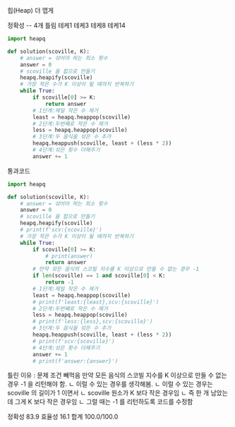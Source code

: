힙(Heap) 더 맵게

정확성 -- 4개 틀림
테케1
테케3
테케8
테케14

```python
import heapq

def solution(scoville, K):
    # answer = 섞어야 하는 최소 횟수
    answer = 0
    # scoville 을 힙으로 만들기
    heapq.heapify(scoville)
    # 가장 작은 수가 K 이상이 될 때까지 반복하기
    while True:
        if scoville[0] >= K:
            return answer
        # 1단계:제일 작은 수 제거
        least = heapq.heappop(scoville)
        # 2단계:두번째로 작은 수 제거
        less = heapq.heappop(scoville)
        # 3단계:두 음식을 섞은 수 추가
        heapq.heappush(scoville, least + (less * 2))
        # 4단계:섞은 횟수 더해주기
        answer += 1
```

통과코드

```python
import heapq

def solution(scoville, K):
    # answer = 섞어야 하는 최소 횟수
    answer = 0
    # scoville 을 힙으로 만들기
    heapq.heapify(scoville)
    # print(f'scv:{scoville}')
    # 가장 작은 수가 K 이상이 될 때까지 반복하기
    while True:
        if scoville[0] >= K:
            # print(answer)
            return answer
        # 만약 모든 음식의 스코빌 지수를 K 이상으로 만들 수 없는 경우 -1
        if len(scoville) == 1 and scoville[0] < K:
            return -1
        # 1단계:제일 작은 수 제거
        least = heapq.heappop(scoville)
        # print(f'least:{least},scv:{scoville}')
        # 2단계:두번째로 작은 수 제거
        less = heapq.heappop(scoville)
        # print(f'less:{less},scv:{scoville}')
        # 3단계:두 음식을 섞은 수 추가
        heapq.heappush(scoville, least + (less * 2))
        # print(f'scv:{scoville}')
        # 4단계:섞은 횟수 더해주기
        answer += 1
        # print(f'answer:{answer}')
```

틀린 이유 : 문제 조건 빼먹음
만약 모든 음식의 스코빌 지수를 K 이상으로 만들 수 없는 경우 -1 을 리턴해야 함.
ㄴ 이럴 수 있는 경우를 생각해봄.
ㄴ 이럴 수 있는 경우는 scoville 의 길이가 1 이면서
ㄴ scoville 원소가 K 보다 작은 경우임
ㄴ 즉 한 개 남았는데 그게 K 보다 작은 경우임
ㄴ 그럴 때는 -1 를 리턴하도록 코드를 수정함

정확성 83.9
효율성 16.1
합계 100.0/100.0
